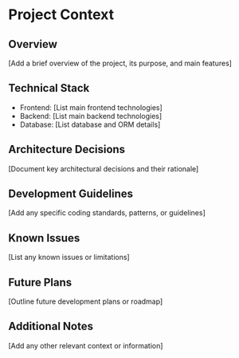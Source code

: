 # Project Context

## Overview
[Add a brief overview of the project, its purpose, and main features]

## Technical Stack
- Frontend: [List main frontend technologies]
- Backend: [List main backend technologies]
- Database: [List database and ORM details]

## Architecture Decisions
[Document key architectural decisions and their rationale]

## Development Guidelines
[Add any specific coding standards, patterns, or guidelines]

## Known Issues
[List any known issues or limitations]

## Future Plans
[Outline future development plans or roadmap]

## Additional Notes
[Add any other relevant context or information] 